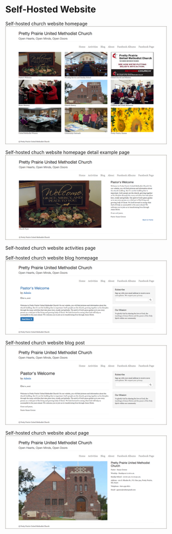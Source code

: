# Self-Hosted Website

Self-hosted church website homepage
![](images/self-hosted-church-website-homepage.png)

Self-hosted chuch website homepage detail example page
![](images/self-hosted-church-website-homepage-detail-example-page.png)

Self-hosted church website activities page

Self-hosted church website blog homepage
![](images/self-hosted-church-website-blog-homepage.png)

Self-hosted church website blog post
![](images/self-hosted-church-website-blog-post.png)

Self-hosted church website about page
![](images/self-hosted-church-website-about-page.png)
